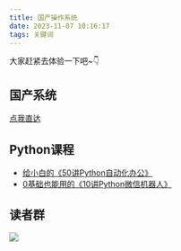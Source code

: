 ```yaml
---
title: 国产操作系统
date: 2023-11-07 10:16:17
tags: 关键词
---
```



大家赶紧去体验一下吧~👇

## 国产系统

[点我直达](https://www.opencloudos.org/)


## Python课程


- [给小白的《50讲Python自动化办公》](https://mp.weixin.qq.com/s/lOx4cAp9AllsCrhsUqVn8g)
- [0基础也能用的《10讲Python微信机器人》](https://mp.weixin.qq.com/s/-oR2dUakXEY3vmPbzVtrnA)

## 读者群

![](https://python-office-1300615378.cos.ap-chongqing.myqcloud.com/group/0816.jpg)